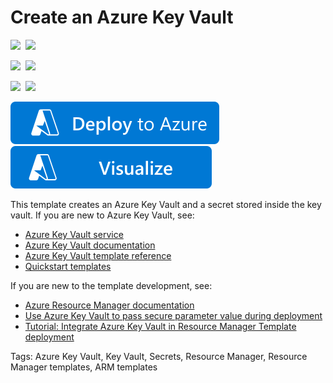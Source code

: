 # Create an Azure Key Vault

<IMG SRC="https://azurequickstartsservice.blob.core.windows.net/badges/101-key-vault-create/PublicLastTestDate.svg" />&nbsp;
<IMG SRC="https://azurequickstartsservice.blob.core.windows.net/badges/101-key-vault-create/PublicDeployment.svg" />&nbsp;

<IMG SRC="https://azurequickstartsservice.blob.core.windows.net/badges/101-key-vault-create/FairfaxLastTestDate.svg" />&nbsp;
<IMG SRC="https://azurequickstartsservice.blob.core.windows.net/badges/101-key-vault-create/FairfaxDeployment.svg" />&nbsp;

<IMG SRC="https://azurequickstartsservice.blob.core.windows.net/badges/101-key-vault-create/BestPracticeResult.svg" />&nbsp;
<IMG SRC="https://azurequickstartsservice.blob.core.windows.net/badges/101-key-vault-create/CredScanResult.svg" />&nbsp;

<a href="https://portal.azure.com/#create/Microsoft.Template/uri/https%3A%2F%2Fraw.githubusercontent.com%2FAzure%2Fazure-quickstart-templates%2Fmaster%2F101-key-vault-create%2Fazuredeploy.json" target="_blank">
    <img src="https://raw.githubusercontent.com/Azure/azure-quickstart-templates/master/1-CONTRIBUTION-GUIDE/images/deploytoazure.svg"/>
</a>
<a href="http://armviz.io/#/?load=https%3A%2F%2Fraw.githubusercontent.com%2FAzure%2Fazure-quickstart-templates%2Fmaster%2F101-key-vault-create%2Fazuredeploy.json" target="_blank">
    <img src="https://raw.githubusercontent.com/Azure/azure-quickstart-templates/master/1-CONTRIBUTION-GUIDE/images/visualizebutton.svg"/>
</a>

This template creates an Azure Key Vault and a secret stored inside the key vault. If you are new to Azure Key Vault, see:

- [Azure Key Vault service](https://azure.microsoft.com/services/key-vault/)
- [Azure Key Vault documentation](https://docs.microsoft.com/azure/key-vault/)
- [Azure Key Vault template reference](https://docs.microsoft.com/azure/templates/microsoft.keyvault/allversions)
- [Quickstart templates](https://azure.microsoft.com/resources/templates/?resourceType=Microsoft.Keyvault)

If you are new to the template development, see:

- [Azure Resource Manager documentation](https://docs.microsoft.com/en-us/azure/azure-resource-manager/)
- [Use Azure Key Vault to pass secure parameter value during deployment](https://docs.microsoft.com/azure/azure-resource-manager/resource-manager-keyvault-parameter)
- [Tutorial: Integrate Azure Key Vault in Resource Manager Template deployment](https://docs.microsoft.com/azure/azure-resource-manager/resource-manager-tutorial-use-key-vault)

Tags: Azure Key Vault, Key Vault, Secrets, Resource Manager, Resource Manager templates, ARM templates

